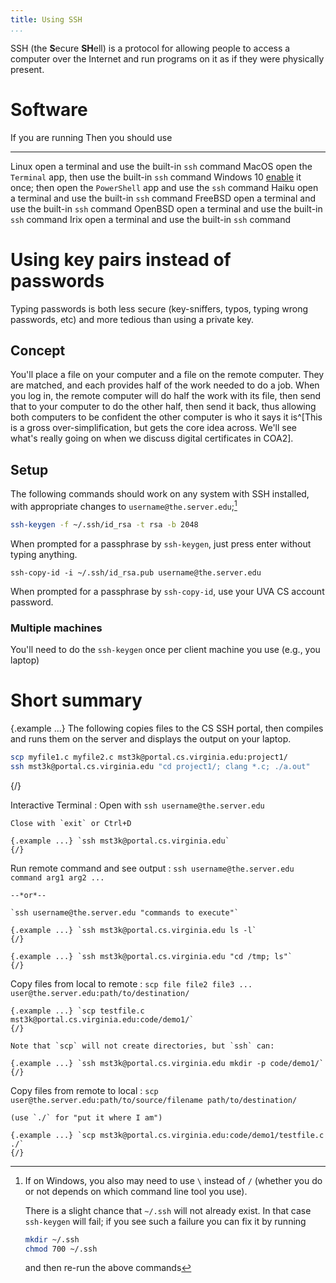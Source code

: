 ```yaml
---
title: Using SSH
...
```


SSH (the **S**ecure **SH**ell) is a protocol for allowing people to access a computer over the Internet and run programs on it as if they were physically present.

# Software

If you are running      Then you should use
----------------------  -----------------------------
Linux                   open a terminal and use the built-in `ssh` command
MacOS                   open the `Terminal` app, then use the built-in `ssh` command
Windows 10              [enable](https://devblogs.microsoft.com/powershell/using-the-openssh-beta-in-windows-10-fall-creators-update-and-windows-server-1709/) it once; then open the `PowerShell` app and use the `ssh` command
Haiku                   open a terminal and use the built-in `ssh` command
FreeBSD                 open a terminal and use the built-in `ssh` command
OpenBSD                 open a terminal and use the built-in `ssh` command
Irix                    open a terminal and use the built-in `ssh` command

# Using key pairs instead of passwords

Typing passwords is both less secure (key-sniffers, typos, typing wrong passwords, etc) and more tedious than using a private key.

## Concept

You'll place a file on your computer and a file on the remote computer.
They are matched, and each provides half of the work needed to do a job.
When you log in, the remote computer will do half the work with its file, then send that to your computer to do the other half, then send it back, thus allowing both computers to be confident the other computer is who it says it is^[This is a gross over-simplification, but gets the core idea across. We'll see what's really going on when we discuss digital certificates in COA2].

## Setup

The following commands should work on any system with SSH installed,
with appropriate changes to `username@the.server.edu`;[^error]

```bash
ssh-keygen -f ~/.ssh/id_rsa -t rsa -b 2048
```

When prompted for a passphrase by `ssh-keygen`, just press enter without typing anything.

```
ssh-copy-id -i ~/.ssh/id_rsa.pub username@the.server.edu
```

When prompted for a passphrase by `ssh-copy-id`, use your UVA CS account password.


[^error]:
    If on Windows, you also may need to use `\` instead of `/` (whether you do or not depends on which command line tool you use).
    
    There is a slight chance that `~/.ssh` will not already exist. In that case `ssh-keygen` will fail; if you see such a failure you can fix it by running 

    ````bash
    mkdir ~/.ssh
    chmod 700 ~/.ssh
    ````

    and then re-run the above commands


### Multiple machines

You'll need to do the `ssh-keygen` once per client machine you use (e.g., you laptop)

# Short summary

{.example ...} The following copies files to the CS SSH portal, then compiles and runs them on the server and displays the output on your laptop.

```bash
scp myfile1.c myfile2.c mst3k@portal.cs.virginia.edu:project1/
ssh mst3k@portal.cs.virginia.edu "cd project1/; clang *.c; ./a.out"
```
{/}

Interactive Terminal
:   Open with `ssh username@the.server.edu`
    
    Close with `exit` or Ctrl+D
    
    {.example ...} `ssh mst3k@portal.cs.virginia.edu`
    {/}

Run remote command and see output
:   `ssh username@the.server.edu command arg1 arg2 ...`

    --*or*--
    
    `ssh username@the.server.edu "commands to execute"`

    {.example ...} `ssh mst3k@portal.cs.virginia.edu ls -l`
    {/}

    {.example ...} `ssh mst3k@portal.cs.virginia.edu "cd /tmp; ls"`
    {/}

Copy files from local to remote
:   `scp file file2 file3 ... user@the.server.edu:path/to/destination/`

    {.example ...} `scp testfile.c mst3k@portal.cs.virginia.edu:code/demo1/`
    {/}
    
    Note that `scp` will not create directories, but `ssh` can:
    
    {.example ...} `ssh mst3k@portal.cs.virginia.edu mkdir -p code/demo1/`
    {/}

Copy files from remote to local
:   `scp user@the.server.edu:path/to/source/filename path/to/destination/`
    
    (use `./` for "put it where I am")

    {.example ...} `scp mst3k@portal.cs.virginia.edu:code/demo1/testfile.c ./`
    {/}


